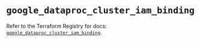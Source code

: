 # `google_dataproc_cluster_iam_binding`

Refer to the Terraform Registry for docs: [`google_dataproc_cluster_iam_binding`](https://registry.terraform.io/providers/hashicorp/google-beta/5.14.0/docs/resources/google_dataproc_cluster_iam_binding).
